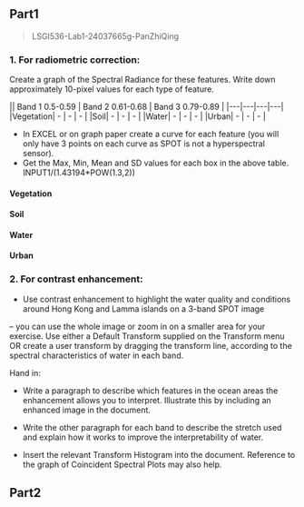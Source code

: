 #
## Part1

> LSGI536-Lab1-24037665g-PanZhiQing

### 1. For radiometric correction:
Create a graph of the Spectral Radiance for these features. Write down approximately 10-pixel values for each type of feature.

|\| Band 1 0.5-0.59 | Band 2 0.61-0.68 | Band 3 0.79-0.89 |
|---|---|---|---|
|Vegetation| - | - | - |
|Soil| - | - | - |
|Water| - | - | - |
|Urban| - | - | - |

- In EXCEL or on graph paper create a curve for each feature (you will only have 3 points on each curve as SPOT is not a hyperspectral sensor).
- Get the Max, Min, Mean and SD values for each box in the above table.
INPUT1/(1.43194*POW(1.3,2))

#### Vegetation

#### Soil

#### Water

#### Urban

### 2. For contrast enhancement:
- Use contrast enhancement to highlight the water quality and conditions around Hong Kong and Lamma islands on a 3-band SPOT image 

– you can use the whole image or zoom in on a smaller area for your exercise. Use either a Default Transform supplied on the Transform menu OR create a user transform by dragging the transform line, according to the spectral characteristics of water in each band.


Hand in: 

- Write a paragraph to describe which features in the ocean areas the enhancement allows you to interpret. Illustrate this by including an enhanced image in the document. 
- Write the other paragraph for each band to describe the stretch used and explain how it works to improve the interpretability of water. 

- Insert the relevant Transform Histogram into the document. Reference to the graph of Coincident Spectral Plots may also help.

## Part2